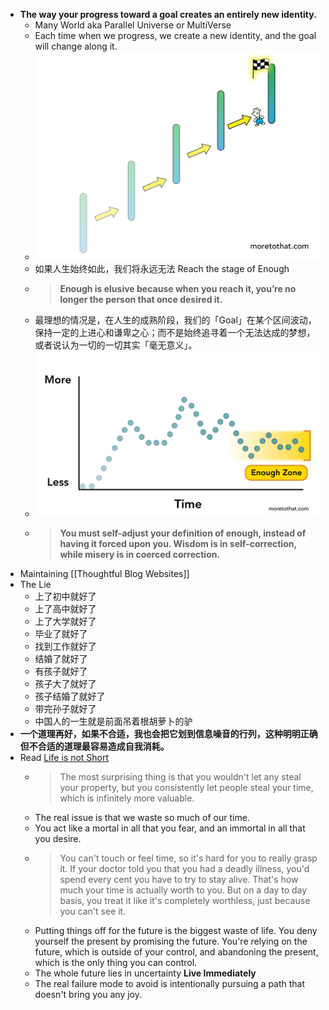 - **The way your progress toward a goal creates an entirely new identity.**
	- Many World aka Parallel Universe or MultiVerse
	- Each time when we progress, we create a new identity, and the goal will change along it.
	- ![Lots-of-worlds-of-enough.png](../assets/Lots-of-worlds-of-enough_1657153983439_0.png)
	- 如果人生始终如此，我们将永远无法 Reach the stage of Enough
	- > **Enough is elusive because when you reach it, you’re no longer the person that once desired it.**
	- 最理想的情况是，在人生的成熟阶段，我们的「Goal」在某个区间波动，保持一定的上进心和谦卑之心；而不是始终追寻着一个无法达成的梦想，或者说认为一切的一切其实「毫无意义」。
	- ![Enough-zone-1536x894.png](../assets/Enough-zone-1536x894_1657153971509_0.png)
	- > **You must self-adjust your definition of enough, instead of having it forced upon you. Wisdom is in self-correction, while misery is in coerced correction.**
- Maintaining [[Thoughtful Blog Websites]]
- The Lie
	- 上了初中就好了
	- 上了高中就好了
	- 上了大学就好了
	- 毕业了就好了
	- 找到工作就好了
	- 结婚了就好了
	- 有孩子就好了
	- 孩子大了就好了
	- 孩子结婚了就好了
	- 带完孙子就好了
	- 中国人的一生就是前面吊着根胡萝卜的驴
- **一个道理再好，如果不合适，我也会把它划到信息噪音的行列，这种明明正确但不合适的道理最容易造成自我消耗。**
- Read [Life is not Short](https://dkb.show/post/life-is-not-short)
	- > The most surprising thing is that you wouldn't let any steal your property, but you consistently let people steal your time, which is infinitely more valuable.
	- The real issue is that we waste so much of our time.
	- You act like a mortal in all that you fear, and an immortal in all that you desire.
	- > You can't touch or feel time, so it's hard for you to really grasp it. If your doctor told you that you had a deadly illness, you'd spend every cent you have to try to stay alive. That's how much your time is actually worth to you. But on a day to day basis, you treat it like it's completely worthless, just because you can't see it.
	- Putting things off for the future is the biggest waste of life. You deny yourself the present by promising the future. You're relying on the future, which is outside of your control, and abandoning the present, which is the only thing you can control.
	- The whole future lies in uncertainty **Live Immediately**
	- The real failure mode to avoid is intentionally pursuing a path that doesn't bring you any joy.